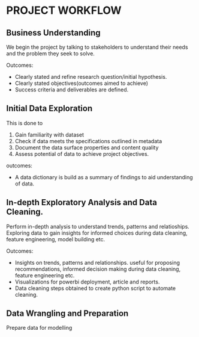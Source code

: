 # PROJECT WORKFLOW

## Business Understanding
We begin the project by talking to stakeholders to understand their needs and the problem they seek to solve. 

Outcomes:

- Clearly stated and refine research question/initial hypothesis.
- Clearly stated objectives(outcomes aimed to achieve) 
- Success criteria and deliverables are defined. 

## Initial Data Exploration 
This is done to 
1. Gain familiarity with dataset 
2. Check if data meets the specifications outlined in metadata 
3. Document the data surface properties and content quality
4. Assess potential of data to achieve project objectives. 

outcomes: 

- A data dictionary is build as a summary of findings to aid understanding of data.
 


## In-depth Exploratory Analysis and Data Cleaning. 
Perform in-depth analysis to understand trends, patterns and relatioships. Exploring data to gain insights for informed choices during data cleaning, feature engineering, model building etc.  

Outcomes: 

- Insights on trends, patterns and relationships. useful for proposing recommendations, informed decision making during data cleaning, feature engineering etc.  
- Visualizations for powerbi deployment, article and reports. 
- Data cleaning steps obtained to create python script to automate cleaning. 

## Data Wrangling and Preparation 
Prepare data for modelling


